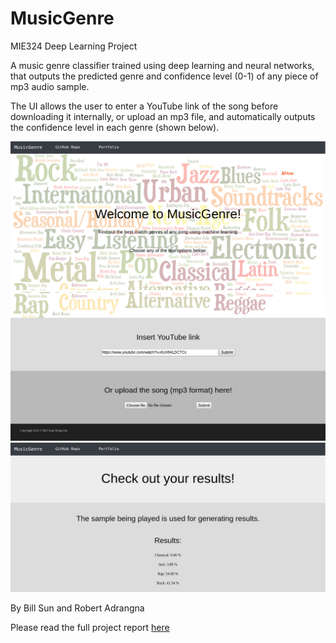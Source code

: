 # MusicGenre
MIE324 Deep Learning Project

A music genre classifier trained using deep learning and neural networks, that outputs the predicted genre and confidence level (0-1) of any piece of mp3 audio sample. 

The UI allows the user to enter a YouTube link of the song before downloading it internally, or upload an mp3 file, and automatically outputs the confidence level in each genre (shown below).

<img src="./demo/screenshot1.png">
<img src="./demo/screenshot2.png">
<img src="./demo/screenshot3.png">

By Bill Sun and Robert Adrangna

Please read the full project report <a href="./reports/MusicGenre Final Report.pdf">here</a>
